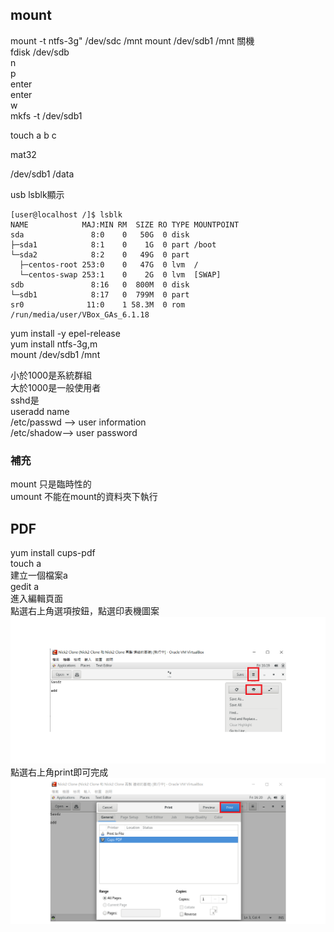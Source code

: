 ## mount
mount -t ntfs-3g" /dev/sdc /mnt
mount /dev/sdb1 /mnt
關機  
fdisk /dev/sdb  
n  
p  
enter  
enter  
w  
mkfs -t /dev/sdb1  

touch a b c  

mat32  

/dev/sdb1       /data  

usb 
lsblk顯示   
```
[user@localhost /]$ lsblk
NAME            MAJ:MIN RM  SIZE RO TYPE MOUNTPOINT
sda               8:0    0   50G  0 disk 
├─sda1            8:1    0    1G  0 part /boot
└─sda2            8:2    0   49G  0 part 
  ├─centos-root 253:0    0   47G  0 lvm  /
  └─centos-swap 253:1    0    2G  0 lvm  [SWAP]
sdb               8:16   0  800M  0 disk 
└─sdb1            8:17   0  799M  0 part 
sr0              11:0    1 58.3M  0 rom  /run/media/user/VBox_GAs_6.1.18

```
yum install -y epel-release  
yum install ntfs-3g,m  
mount /dev/sdb1 /mnt  

小於1000是系統群組  
大於1000是一般使用者  
sshd是  
useradd name  
/etc/passwd —> user information   
/etc/shadow—> user password  


### 補充  
mount 只是臨時性的  
umount 不能在mount的資料夾下執行  

## PDF
yum install cups-pdf  
touch a  
建立一個檔案a  
gedit a  
進入編輯頁面  
點選右上角選項按鈕，點選印表機圖案  
![](../pic/pdf1.png)
點選右上角print即可完成   
![](../pic/pdf2.png)
